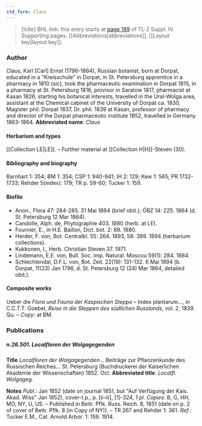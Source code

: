 ```yaml
---
std_form: Claus
---
```


> [!cite] BHL link: this entry starts at [page 189](https://www.biodiversitylibrary.org/page/33265866) of TL-2 Suppl. IV.
> Supporting pages: [[Abbreviations|abbreviations]], [[Layout key|layout key]].

### Author

Claus, Karl \[Carl\] Ernst (1796-1864), Russian botanist, born at Dorpat, educated in a "Kreisschule" in Dorpat, in St. Petersburg apprentice in a pharmacy in 1810 (sic), took the pharmaceutic examination in Dorpat 1815, in a pharmacy at St. Petersburg 1816, provisor in Saratow 1817, pharmacist at Kasan 1826, starting his botanical interests, travelled in the Ural-Wolga area, assistant at the Chemical cabinet of the University of Dorpat ca. 1830, Magister phil. Dorpat 1837, Dr. phil. 1839 at Kasan, professor of pharmacy and director of the Dorpat pharmaceutic institute 1852, travelled in Germany 1863-1864. 
**Abbreviated name**: *Claus*

#### Herbarium and types

[[Collection LE|LE]]. – Further material at [[Collection H|H]]-Steven (30).

#### Bibliography and biography

Barnhart 1: 354; BM 1: 354; CSP 1: 940-941; IH 2: 129; Kew 1: 565; PR 1732-1733; Rehder 5(index): 179; TR p. 59-60; Tucker 1: 159.

#### Biofile

- Anon., Flora 47: 284-285. 31 Mai 1864 (brief obit.); ÖBZ 14: 225. 1864 (d. St. Petersburg 12 Mar 1864).
- Candolle, Alph. de, Phytographie 403. 1880 (herb. at LE).
- Fournier, E., *in* H.E. Baillon, Dict. bot. 2: 89. 1880.
- Herder, F. von, Bot. Centralbl. 55: 264. 1893, 58: 389. 1894 (herbarium collections).
- Kukkonen, I., Herb. Christian Steven 37. 1971.
- Lindemann, E.E. von, Bull. Soc. imp. Natural. Moscou 59(1): 284. 1884.
- Schlechtendal, D.F.L. von, Bot. Zeit. 22(19): 131-132. 6 Mai 1894 (b. Dorpat, 11(23) Jan 1796, d. St. Petersburg 12 (24) Mar 1864, detailed obit.).

#### Composite works

Ueber die *Flora und Fauna der Kaspischen Steppe* – Index plantarum..., *in* C.C.T.T. Goebel, *Reise in die Steppen des südlichen Russlands*, vol. 2, 1839. Qu. – *Copy*: at BM.

### Publications

##### n.26.501. Localfloren der Wolgagegenden

**Title**
*Localfloren der Wolgagegenden*... Beiträge zur Pflanzenkunde des Russischen Reiches... St. Petersburg (Buchdruckerei der Kaiserlichen Akademie der Wissenschaften) 1852. Oct.
**Abbreviated title**: *Localfl. Wolgageg.*

**Notes**
*Publ*.: Jan 1852 (date on journal 1851, but "Auf Verfügung der Kais. Akad. Wiss" Jan 1852), cover-t.p., p. \[ii-iii\], \[1\]-324, *1 pl*. *Copies*: B, G, HH, MO, NY, U, US. – Published in Beitr. Pflk. Russ. Reich. 8, 1851 (date on p. 2 of cover of Beitr. Pflk. 8 (in Copy of NY)). – TR 267 and Rehder 1: 361.
*Ref*.: Tucker E.M., Cat. Arnold Arbor. 1: 159. 1914.

